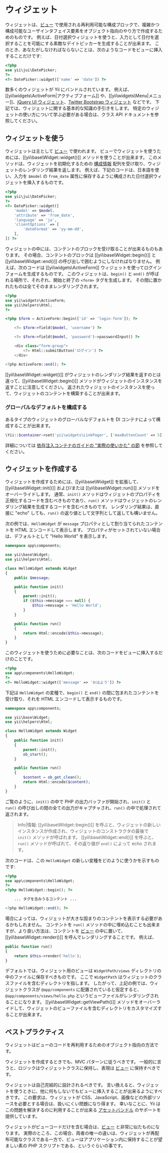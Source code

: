 ウィジェット
============

ウィジェットは、[ビュー](structure-views.md) で使用される再利用可能な構成ブロックで、複雑かつ構成可能なユーザインタフェイス要素をオブジェクト指向のやり方で作成するためのものです。
例えば、日付選択ウィジェットを使うと、入力として日付を選択することを可能にする素敵なデイトピッカーを生成することが出来ます。
このとき、あなたがしなければならないことは、次のようなコードをビューに挿入することだけです:

```php
<?php
use yii\jui\DatePicker;
?>
<?= DatePicker::widget(['name' => 'date']) ?>
```

数多くのウィジェットが Yii にバンドルされています。
例えば、[[yii\widgets\ActiveForm|アクティブフォーム]] や、[[yii\widgets\Menu|メニュー]]、[jQuery UI ウィジェット](widget-jui.md)、[Twitter Bootstrap ウィジェット](widget-bootstrap.md) などです。
下記では、ウィジェットに関する基本的な知識の手引きをします。
特定のウィジェットの使い方について学ぶ必要がある場合は、クラス API ドキュメントを参照してください。


## ウィジェットを使う <span id="using-widgets"></span>

ウィジェットは主として [ビュー](structure-views.md) で使われます。
ビューでウィジェットを使うためには、[[yii\base\Widget::widget()]] メソッドを使うことが出来ます。
このメソッドは、ウィジェットを初期化するための [構成情報](concept-configurations.md) 配列を受け取り、ウィジェットのレンダリング結果を返します。
例えば、下記のコードは、日本語を使い、入力を `$model` の `from_date` 属性に保存するように構成された日付選択ウィジェットを挿入するものです。

```php
<?php
use yii\jui\DatePicker;
?>
<?= DatePicker::widget([
    'model' => $model,
    'attribute' => 'from_date',
    'language' => 'ja',
    'clientOptions' => [
        'dateFormat' => 'yy-mm-dd',
    ],
]) ?>
```

ウィジェットの中には、コンテントのブロックを受け取ることが出来るものもあります。
その場合、コンテントのブロックは [[yii\base\Widget::begin()]] と [[yii\base\Widget::end()]] の呼び出しで囲むようにしなければなりません。
例えば、次のコードは [[yii\widgets\ActiveForm]] ウィジェットを使ってログインフォームを生成するものです。
このウィジェットは、`begin()` と `end()` が呼ばれる場所で、それぞれ、開始と終了の `<form>` タグを生成します。
その間に置かれたものは全てそのままレンダリングされます。

```php
<?php
use yii\widgets\ActiveForm;
use yii\helpers\Html;
?>

<?php $form = ActiveForm::begin(['id' => 'login-form']); ?>

    <?= $form->field($model, 'username') ?>

    <?= $form->field($model, 'password')->passwordInput() ?>

    <div class="form-group">
        <?= Html::submitButton('ログイン') ?>
    </div>

<?php ActiveForm::end(); ?>
```

[[yii\base\Widget::widget()]] がウィジェットのレンダリング結果を返すのとは違って、[[yii\base\Widget::begin()]] メソッドがウィジェットのインスタンスを返すことに注意してください。
返されたウィジェットのインスタンスを使って、ウィジェットのコンテントを構築することが出来ます。


### グローバルなデフォルトを構成する

あるタイプのウィジェットのグローバルなデフォルトを DI コンテナによって構成することが出来ます。

```php
\Yii::$container->set('yii\widgets\LinkPager', ['maxButtonCount' => 5]);
```

詳細については [依存注入コンテナのガイドの "実際の使いかた" の節](concept-di-container.md#practical-usage) を参照してください。


## ウィジェットを作成する <span id="creating-widgets"></span>

ウィジェットを作成するためには、[[yii\base\Widget]] を拡張して、[[yii\base\Widget::init()]] および/または [[yii\base\Widget::run()]] メソッドをオーバーライドします。
通常、`init()` メソッドはウィジェットのプロパティを正規化するコードを含むべきものであり、`run()` メソッドはウィジェットのレンダリング結果を生成するコードを含むべきものです。
レンダリング結果は、直接に "echo" しても、`run()` の返り値として文字列として返しても構いません。

次の例では、`HelloWidget` が `message` プロパティとして割り当てられたコンテントを HTML エンコードして表示します。
プロパティがセットされていない場合は、デフォルトとして "Hello World" を表示します。

```php
namespace app\components;

use yii\base\Widget;
use yii\helpers\Html;

class HelloWidget extends Widget
{
    public $message;

    public function init()
    {
        parent::init();
        if ($this->message === null) {
            $this->message = 'Hello World';
        }
    }

    public function run()
    {
        return Html::encode($this->message);
    }
}
```

このウィジェットを使うために必要なことは、次のコードをビューに挿入するだけのことです。

```php
<?php
use app\components\HelloWidget;
?>
<?= HelloWidget::widget(['message' => 'おはよう']) ?>
```

下記は `HelloWidget` の変種で、`begin()` と `end()` の間に包まれたコンテントを受け取り、それを HTML エンコードして表示するものです。

```php
namespace app\components;

use yii\base\Widget;
use yii\helpers\Html;

class HelloWidget extends Widget
{
    public function init()
    {
        parent::init();
        ob_start();
    }

    public function run()
    {
        $content = ob_get_clean();
        return Html::encode($content);
    }
}
```

ご覧のように、`init()` の中で PHP の出力バッファが開始され、`init()` と `run()` の呼び出しの間の全ての出力がキャプチャされ、`run()` の中で処理されて返されます。

> Info|情報: [[yii\base\Widget::begin()]] を呼ぶと、ウィジェットの新しいインスタンスが作成され、ウィジェットのコンストラクタの最後で `init()` メソッドが呼ばれます。
[[yii\base\Widget::end()]] を呼ぶと、`run()` メソッドが呼ばれて、その返り値が `end()` によって echo されます。

次のコードは、この `HelloWidget` の新しい変種をどのように使うかを示すものです:

```php
<?php
use app\components\HelloWidget;
?>
<?php HelloWidget::begin(); ?>

    ... タグを含みうるコンテント ...

<?php HelloWidget::end(); ?>
```

場合によっては、ウィジェットが大きな固まりのコンテントを表示する必要があるかもしれません。
コンテントを `run()` メソッドの中に埋め込むことも出来ますが、より良い方法は、コンテントを [ビュー](structure-views.md) の中に置いて、[[yii\base\Widget::render()]] を呼んでレンダリングすることです。
例えば、

```php
public function run()
{
    return $this->render('hello');
}
```

デフォルトでは、ウィジェット用のビューは `WidgetPath/views` ディレクトリの中のファイルに保存すべきものです。
ここで `WidgetPath` はウィジェットのクラスファイルを含むディレクトリを指します。
したがって、上記の例では、ウィジェットクラスが `@app/components` に配置されていると仮定すると、`@app/components/views/hello.php` というビューファイルがレンダリングされることになります。
[[yii\base\Widget::getViewPath()]] メソッドをオーバーライドして、ウィジェットのビューファイルを含むディレクトリをカスタマイズすることが出来ます。


## ベストプラクティス <span id="best-practices"></span>

ウィジェットはビューのコードを再利用するためのオブジェクト指向の方法です。

ウィジェットを作成するときでも、MVC パターンに従うべきです。
一般的に言うと、ロジックはウィジェットクラスに保持し、表現は [ビュー](structure-views.md) に保持すべきです。

ウィジェットは自己完結的に設計されるべきです。
言い換えると、ウィジェットを使うときに、他に何もしないでもビューに挿入することが出来るようにすべきです。
この要求は、ウィジェットが CSS、JavaScript、画像などの外部リソースを必要とする場合は、扱いにくい問題になり得ます。
幸いなことに、Yii はこの問題を解決するのに利用することが出来る [アセットバンドル](structure-assets.md) のサポートを提供しています。

ウィジェットがビューコードだけを含む場合は、[ビュー](structure-views.md) と非常に似たものになります。
実際のところ、この場合、両者の唯一の違いは、ウィジェットが再配布可能なクラスである一方で、ビューはアプリケーション内に保持することが望ましい素の PHP スクリプトである、というぐらいの事です。
